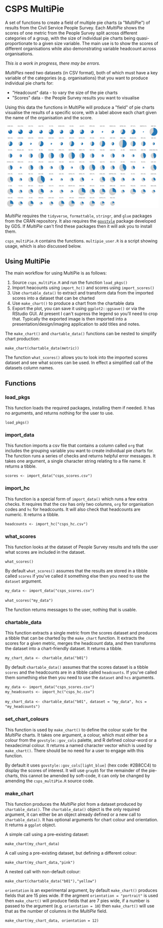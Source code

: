 # CSPS MultiPie
A set of functions to create a field of multiple pie charts (a "MultiPie") of results from the Civil Service People Survey. Each _MultiPie_ shows the scores of one metric from the People Survey split across different categories of a group, with the size of individual pie charts being quasi-proportionate to a given size variable. The main use is to show the scores of different organisations while also demonstrating variable headcount across organisations.

*This is a work in progress, there may be errors.*

_MultiPies_ need two datasets (in CSV format), both of which must have a key variable of the categories (e.g. organisations) that you want to produce individual pie charts for:

* "Headcount" data - to vary the size of the pie charts
* "Scores" data - the People Survey results you want to visualise

Using this data the functions in MultiPie will produce a "field" of pie charts visualise the results of a specific score, with a label above each chart given the name of the organisation and the score.

![Example "field" of pie charts](multipies.png)

_MultiPie_ requires the `tidyverse`, `formattable`, `stringr`, and `glue` packages from the CRAN repository. It also requires the [`govstyle`](https://github.com/ukgovdatascience/govstyle) package developed by GDS. If _MultiPie_ can't find these packages then it will ask you to install them.

`csps_multiPie.R` contains the functions. `multipie_user.R` is a script showing usage, which is also discussed below.

## Using MultiPie
The main workflow for using MultiPie is as follows:

1. Source `csps_multiPie.R` and run the function `load_pkgs()`
2. Import heacounts using `import_hc()` and scores using `import_scores()`
3. Use `chartable_data()` to extract and transform data from the imported scores into a dataset that can be charted
4. Use `make_chart()` to produce a chart from the chartable data
5. Export the plot, you can save it using `ggplot2::ggsave()` or via the RStudio GUI. At present I can't supress the legend so you'll need to crop that. Typically the exported image is then imported into a presentation/design/imaging application to add titles and notes.

The `make_chart()` and `chartable_data()` functions can be nested to simplify chart production:

```
make_chart(chartable_data(metric))
```

The function `what_scores()` allows you to look into the imported scores dataset and see what scores can be used. In effect a simplified call of the datasets column names.

## Functions

### load_pkgs
This function loads the required packages, installing them if needed. It has no arguments, and returns nothing for the user to use.

```
load_pkgs()
```

### import_data
This function imports a csv file that contains a column called `org` that includes the grouping variable you want to create individual pie charts for. The function runs a series of checks and returns helpful error messages. It takes one argument, a single character string relating to a file name. It returns a tibble.

```
scores <- import_data("csps_scores.csv")
```

### import_hc
This function is a special form of `import_data()` which runs a few extra checks. It requires that the csv has only two columns, `org` for organisation codes and `hc` for headcounts. It will also check that headcounts are numeric. It returns a tibble.

```
headcounts <- import_hc("csps_hc.csv")
```


### what_scores
This function looks at the dataset of People Survey results and tells the user what scores are included in the dataset.

```
what_scores()
```

By default `what_scores()` assumes that the results are stored in a tibble called `scores` if you've called it something else then you need to use the `dataset` argument.

```
my_data <- import_data("csps_scores.csv")

what_scores("my_data")
```

The function returns messages to the user, nothing that is usable.

### chartable_data
This function extracts a single metric from the scores dataset and produces a tibble that can be charted by the `make_chart` function. It extracts the scores for a given metric, merges the headcount data, and then transforms the dataset into a chart-friendly dataset. It returns a tibble.

```
my_chart_data <- chartable_data("b01")
```

By default `chartable_data()` assumes that the scores dataset is a tibble `scores` and the headcounts are in a tibble called `headcounts`. If you've called them something else then you need to use the `dataset` and `hcs` arguments.

```
my_data <- import_data("csps_scores.csv")
my_headcounts <- import_hc("csps_hc.csv")

my_chart_data <- chartable_data("b01", dataset = "my_data", hcs = "my_headcounts")
```

### set_chart_colours
This function is used by `make_chart()` to define the colour scale for the _MultiPie_ charts. It takes one argument, a colour, which must either be a colour from the `govstyle::gov_cols` palette, and R defined colour-word or a hexadecimal colour. It returns a named character vector which is used by `make_chart()`. There should be no need for a user to engage with this function.

By default it uses `govstyle::gov_cols[light_blue]` (hex code: #2B8CC4) to display the scores of interest. It will use `gray85` for the remainder of the pie-charts, this cannot be amended by soft-code, it can only be changed by amending the `csps_multiPie.R` source code.

### make_chart
This function produces the _MultiPie_ plot from a dataset produced by `chartable_data()`. The `chartable_data()` object is the only required argument, it can either be an object already defined or a new call to `chartable_data()`. It has optional arguments for chart colour and orientation. It returns a `ggplot` object.

A simple call using a pre-existing dataset:
```
make_chart(my_chart_data)
```

A call using a pre-existing dataset, but defining a different colour:
```
make_chart(my_chart_data,"pink")
```

A nested call with non-default colour:
```
make_chart(chartable_data("b01"),"yellow")
```

`orientation` is an experimental argument, by default `make_chart()` produces fields that are 15 pies wide. If the argment `orientation = "portrait"` is used then `make_chart()` will produce fields that are 7 pies wide, if a number is passed to the argument (e.g. `orientation = 10`) then `make_chart()` will use that as the number of columns in the _MultiPie_ field.

```
make_chart(my_chart_data, orientation = 12)
```

